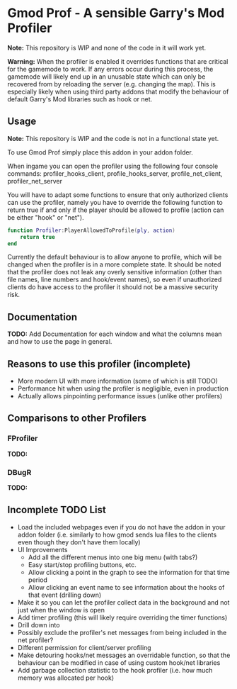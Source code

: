 # Gmod Prof - A sensible Garry's Mod Profiler

**Note:** This repository is WIP and none of the code in it will work yet.

**Warning:** When the profiler is enabled it overrides functions that are critical for the gamemode to work. If any errors occur during this process, the gamemode will likely end up in an unusable state which can only be recovered from by reloading the server (e.g. changing the map). This is especially likely when using third party addons that modify the behaviour of default Garry's Mod libraries such as hook or net.



## Usage

**Note:** This repository is WIP and the code is not in a functional state yet.

To use Gmod Prof simply place this addon in your addon folder.

When ingame you can open the profiler using the following four console commands: profiler_hooks_client, profile_hooks_server,
profile_net_client, profiler_net_server

You will have to adapt some functions to ensure that only authorized clients can use the profiler, namely you have to override the following function to return true if and only if the player should be allowed to profile (action can be either "hook" or "net").
```LUA
function Profiler:PlayerAllowedToProfile(ply, action)
    return true
end
```
Currently the default behaviour is to allow anyone to profile, which will be changed when the profiler is in a more complete state. It should be noted that the profiler does not leak any overly sensitive information (other than file names, line numbers and hook/event names), so even if unauthorized clients do have access to the profiler it should not be a massive security risk.


## Documentation

**TODO:** Add Documentation for each window and what the columns mean and how to use the page in general.

## Reasons to use this profiler (incomplete)

- More modern UI with more information (some of which is still TODO)
- Performance hit when using the profiler is negligible, even in production
- Actually allows pinpointing performance issues (unlike other profilers)


## Comparisons to other Profilers
### FProfiler
**TODO:**
### DBugR
**TODO:**

## Incomplete TODO List
- Load the included webpages even if you do not have the addon in your addon folder (i.e. similarly to how gmod sends lua files to the clients even though they don't have them locally)
- UI Improvements
    - Add all the different menus into one big menu (with tabs?)
    - Easy start/stop profiling buttons, etc.
    - Allow clicking a point in the graph to see the information for that time period
    - Allow clicking an event name to see information about the hooks of that event (drilling down)
- Make it so you can let the profiler collect data in the background and not just when the window is open
- Add timer profiling (this will likely require overriding the timer functions)
- Drill down into
- Possibly exclude the profiler's net messages from being included in the net profiler?
- Different permission for client/server profiling
- Make detouring hooks/net messages an overridable function, so that the behaviour can be modified in case of using custom hook/net libraries
- Add garbage collection statistic to the hook profiler (i.e. how much memory was allocated per hook)